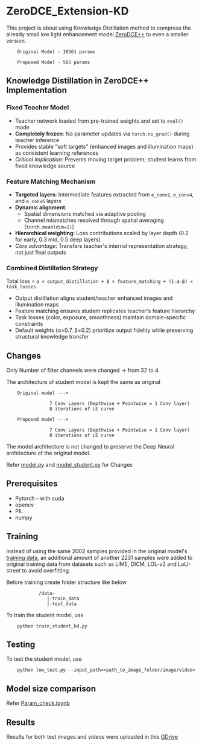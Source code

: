 
# ZeroDCE_Extension-KD

This project is about using Knowledge Distillation method to compress the already small low light enhancement model [ZeroDCE++](https://github.com/Li-Chongyi/Zero-DCE_extension.git) to even a smaller version.

        Original Model - 10561 params

        Proposed Model - 565 params

## Knowledge Distillation in ZeroDCE++ Implementation  

### Fixed Teacher Model  
- Teacher network loaded from pre-trained weights and set to `eval()` mode  
- **Completely frozen**: No parameter updates via `torch.no_grad()` during teacher inference  
- Provides stable "soft targets" (enhanced images and illumination maps) as consistent learning references  
- *Critical implication*: Prevents moving target problem; student learns from fixed knowledge source  

### Feature Matching Mechanism  
- **Targeted layers**: Intermediate features extracted from `e_conv2`, `e_conv4`, and `e_conv6` layers  
- **Dynamic alignment**:  
  - Spatial dimensions matched via adaptive pooling  
  - Channel mismatches resolved through spatial averaging (`torch.mean(dim=1)`)  
- **Hierarchical weighting**: Loss contributions scaled by layer depth (0.2 for early, 0.3 mid, 0.5 deep layers)  
- *Core advantage*: Transfers teacher's internal representation strategy, not just final outputs  

### Combined Distillation Strategy  
Total loss = `α × output_distillation + β × feature_matching + (1-α-β) × task_losses`  
- Output distillation aligns student/teacher enhanced images and illumination maps  
- Feature matching ensures student replicates teacher's feature hierarchy  
- Task losses (color, exposure, smoothness) maintain domain-specific constraints  
- Default weights (α=0.7, β=0.2) prioritize output fidelity while preserving structural knowledge transfer

## Changes

Only Number of filter channels were changed -> from 32 to 4

The architecture of student model is kept the same as original 

        Original model --->

                    7 Conv Layers (Depthwise + Pointwise = 1 Conv layer)
                    8 iterations of LE curve

        Proposed model --->

                    7 Conv Layers (Depthwise + Pointwise = 1 Conv layer)
                    8 iterations of LE curve

The model architecture is not changed to preserve the Deep Neural architecture of the original model.

Refer [model.py](https://github.com/Ashok-19/ZeroDCE_extension-KD/blob/a86b2544082d32ca4af07b84b614cf8c721e2db3/model.py) and [model_student.py](https://github.com/Ashok-19/ZeroDCE_extension-KD/blob/a86b2544082d32ca4af07b84b614cf8c721e2db3/model_student.py) for Changes

## Prerequisites

* Pytorch - with cuda 
* opencv
* PIL
* numpy

## Training

Instead of using the same 2002 samples provided in the original model's [training data](https://github.com/Li-Chongyi/Zero-DCE_extension/tree/09f202b690f82da939b8e6ec8535960ae97ad8bd/Zero-DCE%2B%2B/data), an additional amount of another 2231 samples were added to original training data from datasets such as LIME, DICM, LOL-v2 and LoLI-street to avoid overfitting.


Before training create folder structure like below

                /data-
                   |-train_data
                   |-test_data


To train the student model, use

        python train_student_kd.py


## Testing

To test the student model, use

        python low_test.py --input_path=<path_to_image_folder/image/video> 


## Model size comparison

Refer [Param_check.ipynb](https://github.com/Ashok-19/ZeroDCE_extension-KD/blob/887e5b136b40b225530b755c9d447ee056435ebc/Param_check.ipynb)

## Results

Results for both test images and videos were uploaded in this [GDrive]()




